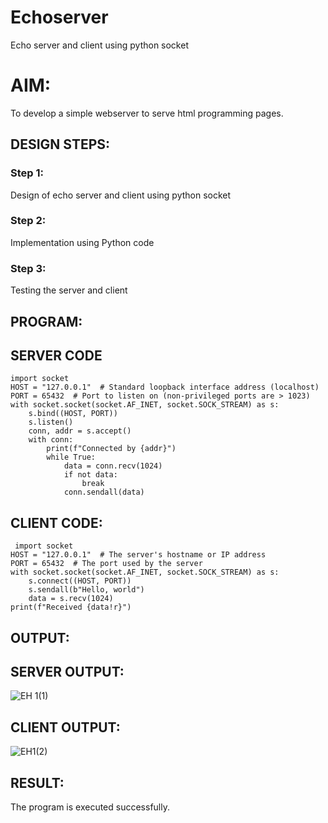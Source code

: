 # Echoserver

Echo server and client using python socket

# AIM:

To develop a simple webserver to serve html programming pages.

## DESIGN STEPS:

### Step 1:

Design of echo server and client using python socket

### Step 2:

Implementation using Python code

### Step 3:

Testing the server and client 

## PROGRAM:
## SERVER CODE
```
import socket
HOST = "127.0.0.1"  # Standard loopback interface address (localhost)
PORT = 65432  # Port to listen on (non-privileged ports are > 1023)
with socket.socket(socket.AF_INET, socket.SOCK_STREAM) as s:
    s.bind((HOST, PORT))
    s.listen()
    conn, addr = s.accept()
    with conn:
        print(f"Connected by {addr}")
        while True:
            data = conn.recv(1024)
            if not data:
                break
            conn.sendall(data)
```
 ## CLIENT CODE:
```
 import socket
HOST = "127.0.0.1"  # The server's hostname or IP address
PORT = 65432  # The port used by the server
with socket.socket(socket.AF_INET, socket.SOCK_STREAM) as s:
    s.connect((HOST, PORT))
    s.sendall(b"Hello, world")
    data = s.recv(1024)
print(f"Received {data!r}")
```
              
## OUTPUT:
## SERVER OUTPUT:

![EH 1(1)](https://github.com/22008686/Echoserver/assets/118916413/1e0b71dd-ce5f-4f42-aa6f-e1c6480ae4fc)

## CLIENT OUTPUT:

![EH1(2)](https://github.com/22008686/Echoserver/assets/118916413/74493c4f-4b40-4664-aaf2-5bfc39e9cf18)

## RESULT:

The program is executed successfully.
